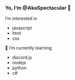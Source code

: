 ### Yo, I’m @AkaSpectacular 👋


 I’m interested in
 - javascript
 - html
 - css

🌱 I’m currently learning
- discord.js
- nodejs
- python
- c#
